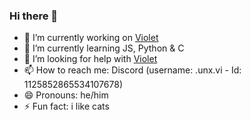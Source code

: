 ### Hi there 👋

- 🔭 I’m currently working on [Violet](https://github.com/TRaya1n/Violet.)
- 🌱 I’m currently learning JS, Python & C
- 🤔 I’m looking for help with [Violet](https://github.com/TRaya1n/Violet.)
- 📫 How to reach me: Discord (username: .unx.vi - Id: 1125852865534107678)
- 😄 Pronouns: he/him
- ⚡ Fun fact: i like cats
